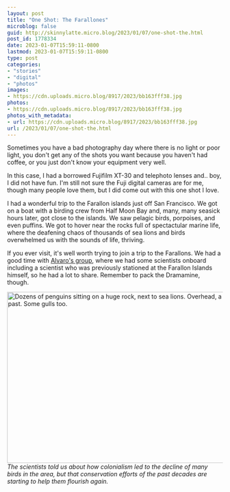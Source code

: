 ```yaml
---
layout: post
title: "One Shot: The Farallones"
microblog: false
guid: http://skinnylatte.micro.blog/2023/01/07/one-shot-the.html
post_id: 1778334
date: 2023-01-07T15:59:11-0800
lastmod: 2023-01-07T15:59:11-0800
type: post
categories:
- "stories"
- "digital"
- "photos"
images:
- https://cdn.uploads.micro.blog/8917/2023/bb163fff38.jpg
photos:
- https://cdn.uploads.micro.blog/8917/2023/bb163fff38.jpg
photos_with_metadata:
- url: https://cdn.uploads.micro.blog/8917/2023/bb163fff38.jpg
url: /2023/01/07/one-shot-the.html
---
```

Sometimes you have a bad photography day where there is no light or poor light, you don't get any of the shots you want because you haven't had coffee, or you just don't know your equipment very well.

In this case, I had a borrowed Fujifilm XT-30 and telephoto lenses and.. boy, I did not have fun. I'm still not sure the Fuji digital cameras are for me, though many people love them, but I did come out with this one shot I love.

I had a wonderful trip to the Farallon islands just off San Francisco. We got on a boat with a birding crew from Half Moon Bay and, many, many seasick hours later, got close to the islands. We saw pelagic birds, porpoises, and even puffins. We got to hover near the rocks full of spectactular marine life, where the deafening chaos of thousands of sea lions and birds overwhelmed us with the sounds of life, thriving.

If you ever visit, it's well worth trying to join a trip to the Farallons. We had a good time with [Alvaro's group](https://www.alvarosadventures.com/how-to-pick-a-pelagic-trip.html), where we had some scientists onboard including a scientist who was previously stationed at the Farallon Islands himself, so he had a lot to share. Remember to pack the Dramamine, though. 

<img src="uploads/2023/bb163fff38.jpg" width="600" height="399" alt="Dozens of penguins sitting on a huge rock, next to sea lions. Overhead, a bird flies past. Some gulls too." />

<caption><em>The scientists told us about how colonialism led to the decline of many birds in the area, but that conservation efforts of the past decades are starting to help them flourish again.</em></caption>
